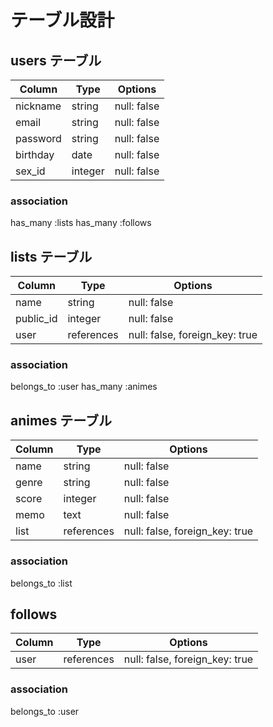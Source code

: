 # テーブル設計

## users テーブル

| Column   | Type    | Options     |
| -------- | ------- | ----------- |
| nickname | string  | null: false |
| email    | string  | null: false |
| password | string  | null: false |
| birthday | date    | null: false |
| sex_id   | integer | null: false |

### association
has_many :lists
has_many :follows


## lists テーブル

| Column    | Type       | Options                        |
| --------- | ---------- | ------------------------------ |
| name      | string     | null: false                    |
| public_id | integer    | null: false                    |
| user      | references | null: false, foreign_key: true |

### association
belongs_to :user
has_many :animes


## animes テーブル

| Column   | Type       | Options                        |
| -------- | ---------- | ------------------------------ |
| name     | string     | null: false                    |
| genre    | string     | null: false                    |
| score    | integer    | null: false                    |
| memo     | text       | null: false                    |
| list     | references | null: false, foreign_key: true |

### association
belongs_to :list


## follows

| Column   | Type       | Options                        |
| -------- | ---------- | ------------------------------ |
| user     | references | null: false, foreign_key: true |

### association
belongs_to :user
